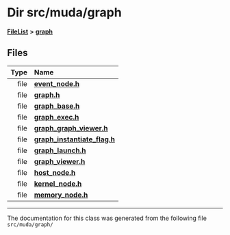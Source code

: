 

# Dir src/muda/graph



[**FileList**](files.md) **>** [**graph**](dir_946c6946a1291bae853a7ff8b793a277.md)












## Files

| Type | Name |
| ---: | :--- |
| file | [**event\_node.h**](event__node_8h.md) <br> |
| file | [**graph.h**](graph_2graph_8h.md) <br> |
| file | [**graph\_base.h**](graph__base_8h.md) <br> |
| file | [**graph\_exec.h**](graph__exec_8h.md) <br> |
| file | [**graph\_graph\_viewer.h**](graph__graph__viewer_8h.md) <br> |
| file | [**graph\_instantiate\_flag.h**](graph__instantiate__flag_8h.md) <br> |
| file | [**graph\_launch.h**](graph__launch_8h.md) <br> |
| file | [**graph\_viewer.h**](graph__viewer_8h.md) <br> |
| file | [**host\_node.h**](host__node_8h.md) <br> |
| file | [**kernel\_node.h**](kernel__node_8h.md) <br> |
| file | [**memory\_node.h**](memory__node_8h.md) <br> |



























































------------------------------
The documentation for this class was generated from the following file `src/muda/graph/`

